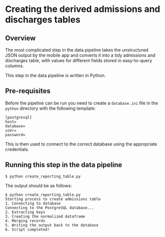 # Creating the derived admissions and discharges tables

## Overview

The most complicated step in the data pipeline takes the unstructured JSON output by the mobile app and converts it into a tidy admissions and discharges table, with values for different fields stored in easy-to-query columns.

This step in the data pipeline is written in Python.

## Pre-requisites

Before the pipeline can be run you need to create a `database.ini` file in the `python` directory with the following template:

```
[postgresql]
host=
database=
user=
password=
```

This is then used to connect to the correct database using the appropriate credentials.

## Running this step in the data pipeline

```
$ python create_reporting_table.py
```

The output should be as follows:

```
$ python create_reporting_table.py
Starting process to create admissions table
1. Connecting to database
Connecting to the PostgreSQL database...
2. Extracting keys
3. Creating the normalized dataframe
4. Merging records
5. Writing the output back to the database
6. Script completed!
```